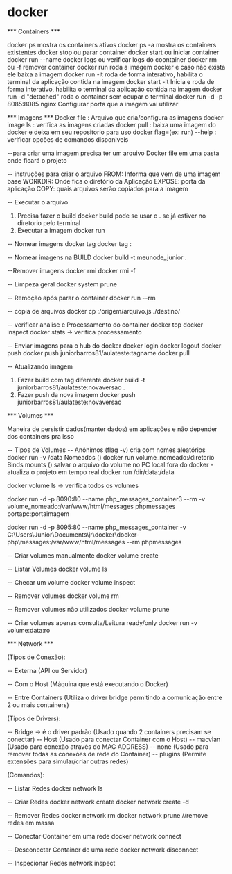 # docker
*** Containers ***

docker ps mostra os containers ativos
docker ps -a mostra os containers existentes 
docker stop <ID> ou <NAME> parar container
docker start <ID> ou <NAME> iniciar container
docker run --name <NAME NOVO> <IMAGEM>
docker logs <ID> ou <NAME> verificar logs do coontainer
docker rm <ID> ou <NAME> -f remover container
docker run <imagem> roda a imagem docker e caso não exista ele baixa a imagem
docker run -it <imagem> roda de forma interativo, habilita o terminal da aplicação contida na imagem
docker start -it <Container> Inicia e roda de forma interativo, habilita o terminal da aplicação contida na imagem
docker run -d <imagem> "detached" roda o container sem ocupar o terminal
docker run -d -p 8085:8085 nginx Configurar porta que a imagem vai utilizar

*** Imagens ***
Docker file : Arquivo que cria/configura as imagens
docker image ls : verifica as imagens criadas
docker pull <imagem> : baixa uma imagem do docker e deixa em seu repositorio para uso
docker flag=(ex: run) --help : verificar opções de comandos disponiveis


--para criar uma imagem precisa ter um arquivo Docker file em uma pasta onde ficará o projeto

-- instruções para criar o arquivo
FROM: Informa que vem de uma imagem base
WORKDIR: Onde fica o diretório da Aplicação
EXPOSE: porta da aplicação
COPY: quais arquivos serão copiados para a imagem

-- Executar o arquivo
1) Precisa fazer o build
docker build <diretorio da imagem> pode se usar o . se já estiver no diretorio pelo terminal
2) Executar a imagem
docker run <imagem>

-- Nomear imagens
docker tag <ID> <NOME>
docker tag <NOME>:<TAG>


-- Nomear imagens na BUILD
docker build -t meunode_junior .

--Remover imagens
docker rmi <imagem>
docker rmi <imagem> -f

-- Limpeza geral
docker system prune


-- Remoção após parar o container
docker run --rm <container>

-- copia de arquivos
docker cp <container>:/origem/arquivo.js ./destino/

-- verificar analise e Processamento do container
docker top <container>
docker inspect
docker stats -> verifica processamento

-- Enviar imagens para o hub do docker
docker login
docker logout
docker push <NOME IMAGEM> 
docker push juniorbarros81/aulateste:tagname
docker pull 

-- Atualizando imagem
1) Fazer build com tag diferente
docker build -t juniorbarros81/aulateste:novaversao .
2) Fazer push da nova imagem
docker push juniorbarros81/aulateste:novaversao

*** Volumes ***

Maneira de persistir dados(manter dados) em aplicações e não depender dos containers pra isso

-- Tipos de Volumes --
Anônimos (flag -v) cria com nomes aleatórios
docker run -v /data
Nomeados ()
docker run volume_nomeado:/diretorio
Binds mounts () salvar o arquivo do volume no PC local fora do docker - atualiza o projeto em tempo real
docker run /dir/data:/data


docker volume ls -> verifica todos os volumes

docker run -d -p 8090:80 --name php_messages_container3 --rm -v volume_nomeado:/var/www/html/messages phpmessages
                portapc:portaimagem

docker run -d -p 8095:80 --name php_messages_container -v C:\Users\Junior\Documents\jr\docker\docker-php\messages:/var/www/html/messages --rm phpmessages

-- Criar volumes manualmente
docker volume create <nome>

-- Listar Volumes
docker volume ls

-- Checar um volume
docker volume inspect <nome>

-- Remover volumes
docker volume rm <nome>

-- Remover volumes não utilizados
docker volume prune

-- Criar volumes apenas consulta/Leitura ready/only
docker run -v volume:data:ro


*** Network ***

(Tipos de Conexão):

-- Externa (API ou Servidor)

-- Com o Host (Máquina que está executando o Docker)

-- Entre Containers (Utiliza o driver bridge permitindo a comunicação entre 2 ou mais containers)

(Tipos de Drivers):

-- Bridge -> é o driver padrão
   (Usado quando 2 containers precisam se conectar)
-- Host
   (Usado para conectar Container com o Host) 
-- macvlan
    (Usado para conexão através do MAC ADDRESS)
-- none
    (Usado para remover todas as conexões de rede do Container)
-- plugins
    (Permite extensões para simular/criar outras redes)

(Comandos):

-- Listar Redes
docker network ls

-- Criar Redes
docker network create <nome>
docker network create -d <driver> <nome>

-- Remover Redes
docker network rm <nome>
docker network prune //remove redes em massa

-- Conectar Container em uma rede
docker network connect <rede> <container>

-- Desconectar Container de uma rede
docker network disconnect <rede> <container>

-- Inspecionar Redes
network inspect <nome>


